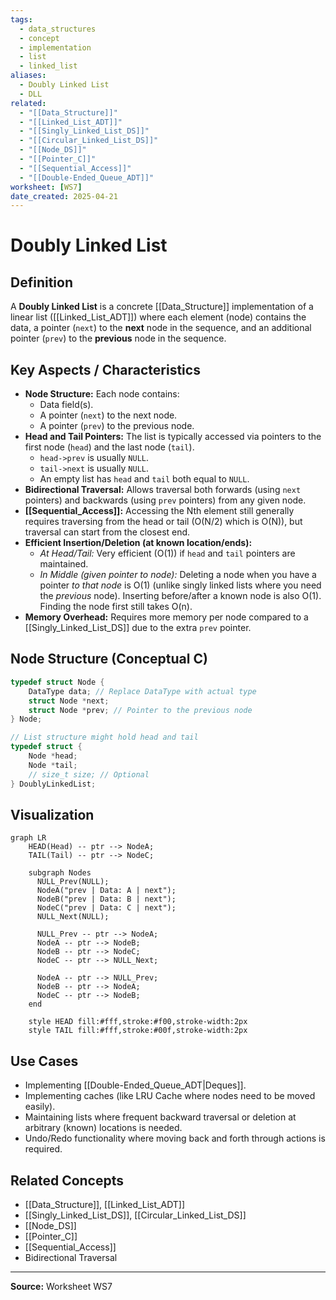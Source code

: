 ```yaml
---
tags:
  - data_structures
  - concept
  - implementation
  - list
  - linked_list
aliases:
  - Doubly Linked List
  - DLL
related:
  - "[[Data_Structure]]"
  - "[[Linked_List_ADT]]"
  - "[[Singly_Linked_List_DS]]"
  - "[[Circular_Linked_List_DS]]"
  - "[[Node_DS]]"
  - "[[Pointer_C]]"
  - "[[Sequential_Access]]"
  - "[[Double-Ended_Queue_ADT]]"
worksheet: [WS7]
date_created: 2025-04-21
---
```

# Doubly Linked List

## Definition

A **Doubly Linked List** is a concrete [[Data_Structure]] implementation of a linear list ([[Linked_List_ADT]]) where each element (node) contains the data, a pointer (`next`) to the **next** node in the sequence, and an additional pointer (`prev`) to the **previous** node in the sequence.

## Key Aspects / Characteristics

- **Node Structure:** Each node contains:
    - Data field(s).
    - A pointer (`next`) to the next node.
    - A pointer (`prev`) to the previous node.
- **Head and Tail Pointers:** The list is typically accessed via pointers to the first node (`head`) and the last node (`tail`).
    - `head->prev` is usually `NULL`.
    - `tail->next` is usually `NULL`.
    - An empty list has `head` and `tail` both equal to `NULL`.
- **Bidirectional Traversal:** Allows traversal both forwards (using `next` pointers) and backwards (using `prev` pointers) from any given node.
- **[[Sequential_Access]]:** Accessing the Nth element still generally requires traversing from the head or tail (O(N/2) which is O(N)), but traversal can start from the closest end.
- **Efficient Insertion/Deletion (at known location/ends):**
    - *At Head/Tail:* Very efficient (O(1)) if `head` and `tail` pointers are maintained.
    - *In Middle (given pointer to node):* Deleting a node when you have a pointer *to that node* is O(1) (unlike singly linked lists where you need the *previous* node). Inserting before/after a known node is also O(1). Finding the node first still takes O(n).
- **Memory Overhead:** Requires more memory per node compared to a [[Singly_Linked_List_DS]] due to the extra `prev` pointer.

## Node Structure (Conceptual C)

```c
typedef struct Node {
    DataType data; // Replace DataType with actual type
    struct Node *next;
    struct Node *prev; // Pointer to the previous node
} Node;

// List structure might hold head and tail
typedef struct {
    Node *head;
    Node *tail;
    // size_t size; // Optional
} DoublyLinkedList;
```

## Visualization

```mermaid
graph LR
    HEAD(Head) -- ptr --> NodeA;
    TAIL(Tail) -- ptr --> NodeC;

    subgraph Nodes
      NULL_Prev(NULL);
      NodeA("prev | Data: A | next");
      NodeB("prev | Data: B | next");
      NodeC("prev | Data: C | next");
      NULL_Next(NULL);

      NULL_Prev -- ptr --> NodeA;
      NodeA -- ptr --> NodeB;
      NodeB -- ptr --> NodeC;
      NodeC -- ptr --> NULL_Next;

      NodeA -- ptr --> NULL_Prev;
      NodeB -- ptr --> NodeA;
      NodeC -- ptr --> NodeB;
    end

    style HEAD fill:#fff,stroke:#f00,stroke-width:2px
    style TAIL fill:#fff,stroke:#00f,stroke-width:2px
```

## Use Cases

- Implementing [[Double-Ended_Queue_ADT|Deques]].
- Implementing caches (like LRU Cache where nodes need to be moved easily).
- Maintaining lists where frequent backward traversal or deletion at arbitrary (known) locations is needed.
- Undo/Redo functionality where moving back and forth through actions is required.

## Related Concepts
- [[Data_Structure]], [[Linked_List_ADT]]
- [[Singly_Linked_List_DS]], [[Circular_Linked_List_DS]]
- [[Node_DS]]
- [[Pointer_C]]
- [[Sequential_Access]]
- Bidirectional Traversal

---
**Source:** Worksheet WS7